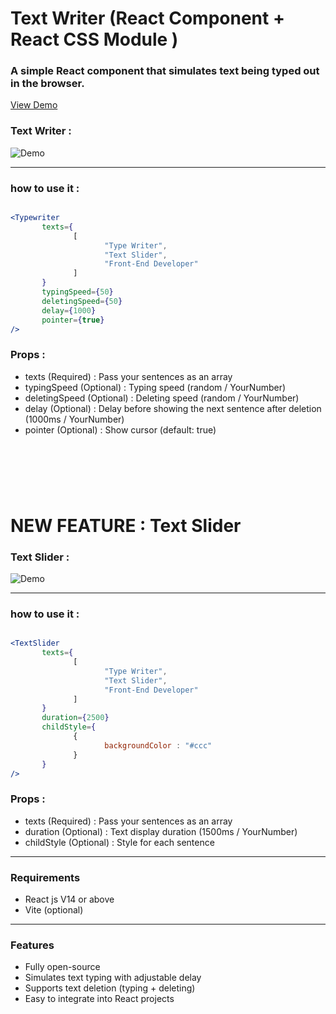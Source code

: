 # Text Writer (React Component + React CSS Module )

### A simple React component that simulates text being typed out in the browser.

[View Demo](https://text-writer.mbahri.ir/)

### Text Writer :

![Demo](https://mbahri.ir/portfolio-implemented/text-writer/text-writer.gif)

---

### how to use it : 

```jsx

<Typewriter
       texts={
              [
                     "Type Writer",
                     "Text Slider",
                     "Front-End Developer"
              ]
       }
       typingSpeed={50}
       deletingSpeed={50}
       delay={1000}
       pointer={true}
/>

```

### Props :

- texts (Required) : Pass your sentences as an array
- typingSpeed (Optional) : Typing speed (random / YourNumber)
- deletingSpeed (Optional) : Deleting speed (random / YourNumber)
- delay (Optional) : Delay before showing the next sentence after deletion (1000ms / YourNumber)
- pointer (Optional) : Show cursor (default: true)


&ensp; 
---

&ensp; 
&ensp; 
&ensp; 

# NEW FEATURE : Text Slider

### Text Slider :

![Demo](https://mbahri.ir/portfolio-implemented/text-writer/text-slider.gif)

---

### how to use it : 

```jsx

<TextSlider
       texts={
              [
                     "Type Writer",
                     "Text Slider",
                     "Front-End Developer"
              ]
       }
       duration={2500}
       childStyle={
              {
                     backgroundColor : "#ccc"
              }
       }
/>

```

### Props :

- texts (Required) : Pass your sentences as an array
- duration (Optional) : Text display duration (1500ms / YourNumber)
- childStyle (Optional) : Style for each sentence 



---

### Requirements

- React js V14 or above
- Vite (optional) 

---

### Features

- Fully open-source
- Simulates text typing with adjustable delay
- Supports text deletion (typing + deleting)
- Easy to integrate into React projects
